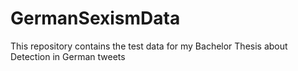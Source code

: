 # GermanSexismData
This repository contains the test data for my Bachelor Thesis about Detection in German tweets
